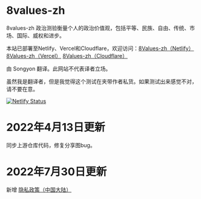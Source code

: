 # 8values-zh

8values-zh 政治测验衡量个人的政治价值观，包括平等、民族、自由、传统、市场、国际、威权和进步。

本站已部署至Netlify、Vercel和Cloudflare，欢迎访问：[8Values-zh（Netlify）](https://8valuescn.netlify.app/) [8Values-zh（Vercel）](https://8valuescn.vercel.app/) [8Values-zh（Cloudflare）](https://8valuescn.pages.dev/)

由 Songyon 翻译。此网站不代表译者立场。

虽然我是翻译者，但是我觉得这个测试在夹带作者私货。如果测试出来感觉不对，请不要在意。

[![Netlify Status](https://api.netlify.com/api/v1/badges/13bb7f2b-db22-4630-81fd-2c6420e50b20/deploy-status)](https://app.netlify.com/sites/8valuescn/deploys)

# 2022年4月13日更新

同步上游仓库代码，修复分享图bug。

# 2022年7月30日更新

新增 [隐私政策（中国大陆）](https://github.com/Songyon/8valuescn/blob/master/8Values%20%E4%B8%AD%E6%96%87%E7%89%88%20%E9%9A%90%E7%A7%81%E6%94%BF%E7%AD%96%EF%BC%88%E4%B8%AD%E5%9B%BD%E5%A4%A7%E9%99%86%EF%BC%89.md)